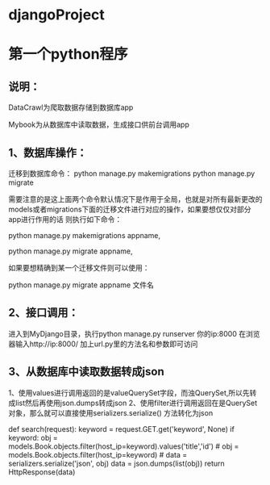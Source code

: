 # djangoProject
第一个python程序
=======

说明：
-----

DataCrawl为爬取数据存储到数据库app

Mybook为从数据库中读取数据，生成接口供前台调用app

1、数据库操作：
-------
迁移到数据库命令：
python manage.py makemigrations
python manage.py migrate

需要注意的是这上面两个命令默认情况下是作用于全局，也就是对所有最新更改的models或者migrations下面的迁移文件进行对应的操作，如果要想仅仅对部分app进行作用的话  则执行如下命令：

python manage.py makemigrations appname,

python manage.py migrate appname,

如果要想精确到某一个迁移文件则可以使用：

python manage.py migrate appname 文件名

2、接口调用：
----------
进入到MyDjango目录，执行python manage.py runserver 你的ip:8000
在浏览器输入http://ip:8000/ 加上url.py里的方法名和参数即可访问

3、从数据库中读取数据转成json
----------
1、使用values进行调用返回的是valueQuerySet字段，而浊QuerySet,所以先转成list然后再使用json.dumps转成json
2、使用filter进行调用返回在是QuerySet对象，那么就可以直接使用serializers.serialize() 方法转化为json

def search(request):
    keyword = request.GET.get('keyword', None)
    if keyword:
        obj = models.Book.objects.filter(host_ip=keyword).values('title','id')
        # obj = models.Book.objects.filter(host_ip=keyword)
        # data = serializers.serialize('json', obj)
        data = json.dumps(list(obj))
    return HttpResponse(data)